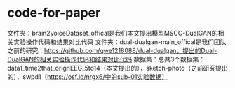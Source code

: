 # code-for-paper
文件夹：brain2voiceDataset_offical是我们本文提出模型MSCC-DualGAN的相关实验操作代码和结果对比代码
文件夹：dual-dualgan-main_offical是我们团队之前的研究：https://github.com/qwe1218088/dual-dualgan，提出的Dual-DualGAN的相关实验操作代码和结果对比代码
数据集：总共3个数据集：data1_time2that_orignEEG_5to14（本文提出的），sketch-photo（之前研究提出的），swpd1（https://osf.io/nrgx6/中的sub-01实验数据）
